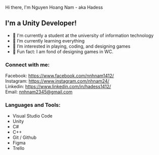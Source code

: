 <p>Hi there, I'm Nguyen Hoang Nam - aka Hadess<p>

<h2>I'm a Unity Developer!</h2>

- 🌱 I'm currently a student at the university of information technology
- 🌱 I’m currently learning everything
- 👀 I’m interested in playing, coding, and designing games
- 👋 Fun fact: I am fond of designing games in WC. 
<h3>Connect with me:</h3>

Facebook: https://www.facebook.com/nnhnam1412/
<br>Instagram: https://www.instagram.com/nhnam24/
<br>Linkedin: https://www.linkedin.com/in/hadess1412/
<br>Email: nnhnam2345@gmail.com

<h3>Languages and Tools:</h3>

- Visual Studio Code
- Unity
- C#
- C++
- Git / Github
- Figma
- Trello
